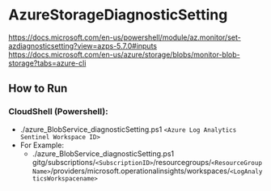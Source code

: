 # AzureStorageDiagnosticSetting

https://docs.microsoft.com/en-us/powershell/module/az.monitor/set-azdiagnosticsetting?view=azps-5.7.0#inputs
https://docs.microsoft.com/en-us/azure/storage/blobs/monitor-blob-storage?tabs=azure-cli

## How to Run

### CloudShell (Powershell):
* ./azure_BlobService_diagnosticSetting.ps1 `<Azure Log Analytics Sentinel Workspace ID>`
* For Example:
  * ./azure_BlobService_diagnosticSetting.ps1 gitg/subscriptions/`<SubscriptionID>`/resourcegroups/`<ResourceGroupName>`/providers/microsoft.operationalinsights/workspaces/`<LogAnalyticsWorkspacename>`
